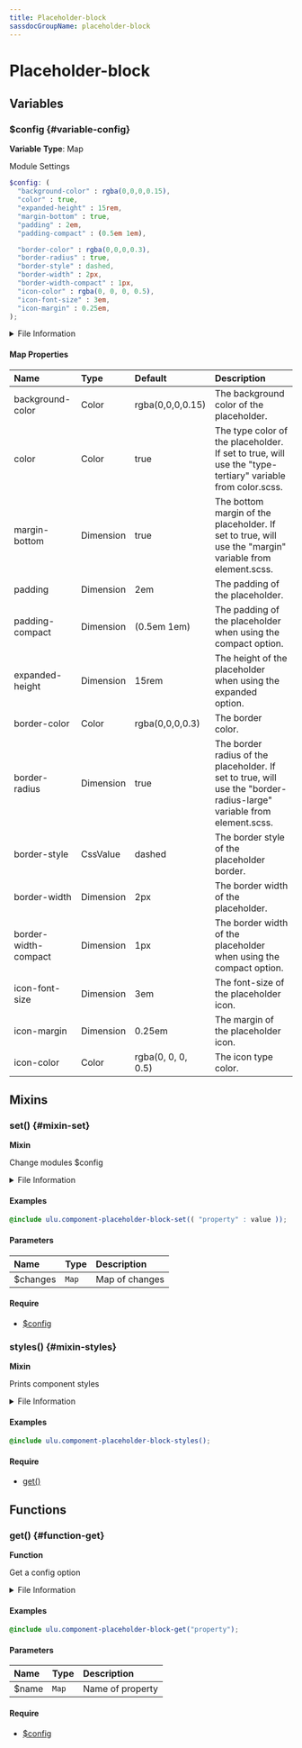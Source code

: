 ```yaml
---
title: Placeholder-block
sassdocGroupName: placeholder-block
---
```



# Placeholder-block

<div class="type-large">



</div>



## Variables




<div class="sassdoc-item-header">

###  $config {#variable-config}

  <div class="sassdoc-item-header__labels">
    <span class="tag tag--primary"><strong>Variable</strong></span> <span class="tag"><strong>Type</strong>: Map</span>
  </div>

</div>

  

Module Settings
    
    

``` scss
$config: (
  "background-color" : rgba(0,0,0,0.15),
  "color" : true,
  "expanded-height" : 15rem,
  "margin-bottom" : true,
  "padding" : 2em,
  "padding-compact" : (0.5em 1em),

  "border-color" : rgba(0,0,0,0.3),
  "border-radius" : true,
  "border-style" : dashed,
  "border-width" : 2px,
  "border-width-compact" : 1px,
  "icon-color" : rgba(0, 0, 0, 0.5),
  "icon-font-size" : 3em,
  "icon-margin" : 0.25em,
);
```
  


<details>
  <summary>File Information</summary>
  
- **File:** _placeholder-block.scss
- **Group:** placeholder-block
- **Type:** variable
- **Lines (comments):** 31-46
- **Lines (code):** 48-65

</details>

    

#### Map Properties


|Name|Type|Default|Description|
|:--|:--|:--|:--|
|background-color|Color|rgba(0,0,0,0.15)|The background color of the placeholder.|
|color|Color|true|The type color of the placeholder. If set to true, will use the "type-tertiary" variable from color.scss.|
|margin-bottom|Dimension|true|The bottom margin of the placeholder. If set to true, will use the "margin" variable from element.scss.|
|padding|Dimension|2em|The padding of the placeholder.|
|padding-compact|Dimension|(0.5em 1em)|The padding of the placeholder when using the compact option.|
|expanded-height|Dimension|15rem|The height of the placeholder when using the expanded option.|
|border-color|Color|rgba(0,0,0,0.3)|The border color.|
|border-radius|Dimension|true|The border radius of the placeholder. If set to true, will use the "border-radius-large" variable from element.scss.|
|border-style|CssValue|dashed|The border style of the placeholder border.|
|border-width|Dimension|2px|The border width of the placeholder.|
|border-width-compact|Dimension|1px|The border width of the placeholder when using the compact option.|
|icon-font-size|Dimension|3em|The font-size of the placeholder icon.|
|icon-margin|Dimension|0.25em|The margin of the placeholder icon.|
|icon-color|Color|rgba(0, 0, 0, 0.5)|The icon type color.|

    
  

## Mixins




<div class="sassdoc-item-header">

###  set() {#mixin-set}

  <div class="sassdoc-item-header__labels">
    <span class="tag tag--primary"><strong>Mixin</strong></span>
  </div>

</div>

  

Change modules $config
    
    


<details>
  <summary>File Information</summary>
  
- **File:** _placeholder-block.scss
- **Group:** placeholder-block
- **Type:** mixin
- **Lines (comments):** 68-71
- **Lines (code):** 73-75

</details>

    

#### Examples

      


``` scss
@include ulu.component-placeholder-block-set(( "property" : value ));
```
  



      

#### Parameters


|Name|Type|Description|
|:--|:--|:--|
|$changes|`Map`|Map of changes|

    

#### Require

- [$config](/sass/components/accordion/#variable-config)
  


<div class="sassdoc-item-header">

###  styles() {#mixin-styles}

  <div class="sassdoc-item-header__labels">
    <span class="tag tag--primary"><strong>Mixin</strong></span>
  </div>

</div>

  

Prints component styles
    
    


<details>
  <summary>File Information</summary>
  
- **File:** _placeholder-block.scss
- **Group:** placeholder-block
- **Type:** mixin
- **Lines (comments):** 87-89
- **Lines (code):** 91-121

</details>

    

#### Examples

      


``` scss
@include ulu.component-placeholder-block-styles();
```
  



      

#### Require

- [get()](/sass/components/accordion/#function-get)
  
  

## Functions




<div class="sassdoc-item-header">

###  get() {#function-get}

  <div class="sassdoc-item-header__labels">
    <span class="tag tag--primary"><strong>Function</strong></span>
  </div>

</div>

  

Get a config option
    
    


<details>
  <summary>File Information</summary>
  
- **File:** _placeholder-block.scss
- **Group:** placeholder-block
- **Type:** function
- **Lines (comments):** 77-80
- **Lines (code):** 82-85

</details>

    

#### Examples

      


``` scss
@include ulu.component-placeholder-block-get("property");
```
  



      

#### Parameters


|Name|Type|Description|
|:--|:--|:--|
|$name|`Map`|Name of property|

    

#### Require

- [$config](/sass/components/accordion/#variable-config)
  
  
  